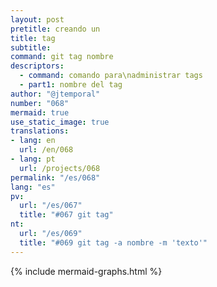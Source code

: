 ```yaml
---
layout: post
pretitle: creando un
title: tag
subtitle:
command: git tag nombre
descriptors:
  - command: comando para\nadministrar tags
  - part1: nombre del tag
author: "@jtemporal"
number: "068"
mermaid: true
use_static_image: true
translations:
- lang: en
  url: /en/068
- lang: pt
  url: /projects/068  
permalink: "/es/068"
lang: "es"
pv:
  url: "/es/067"
  title: "#067 git tag"
nt:
  url: "/es/069"
  title: "#069 git tag -a nombre -m 'texto'"
---
```


{% include mermaid-graphs.html %}